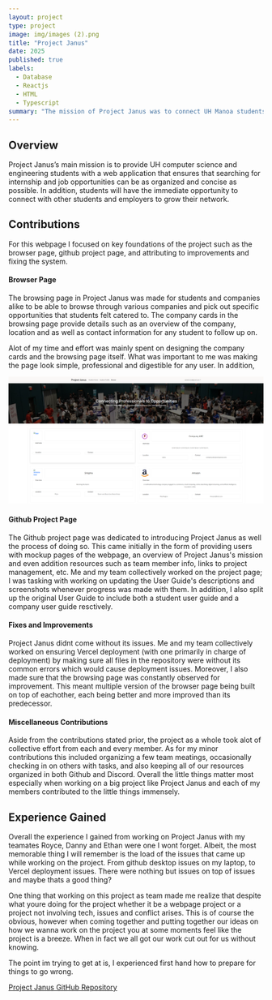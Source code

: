 ```yaml
---
layout: project
type: project
image: img/images (2).png
title: "Project Janus"
date: 2025
published: true
labels:
  - Database
  - Reactjs
  - HTML
  - Typescript
summary: "The mission of Project Janus was to connect UH Manoa students with both opportunities from other companies and students seeking to do the same"
---
```


## Overview

Project Janus’s main mission is to provide UH computer science and engineering students with a web application that ensures that searching for internship and job opportunities can be as organized and concise as possible. In addition, students will have the immediate opportunity to connect with other students and employers to grow their network.

## Contributions

For this webpage I focused on key foundations of the project such as the browser page, github project page, and attributing to improvements and fixing the system.

#### Browser Page

The browsing page in Project Janus was made for students and companies alike to be able to browse through various companies and pick out specific opportunities that students felt catered to. The company cards in the browsing page provide details such as an overview of the company, location and as well as contact information for any student to follow up on.

Alot of my time and effort was mainly spent on designing the company cards and the browsing page itself. What was important to me was making the page look simple, professional and digestible for any user. In addition,

![](img/browz.png)

#### Github Project Page

The Github project page was dedicated to introducing Project Janus as well the process of doing so. This came initially in the form of providing users with mockup pages of the webpage, an overview of Project Janus's mission and even addition resources such as team member info, links to project management, etc. Me and my team collectively worked on the project page; I was tasking with working on updating the User Guide's descriptions and screenshots whenever progress was made with them. In addition, I also split up the original User Guide to include both a student user guide and a company user guide resctively.

#### Fixes and Improvements

Project Janus didnt come without its issues. Me and my team collectively worked on ensuring Vercel deployment (with one primarily in charge of deployment) by making sure all files in the repository were without its common errors which would cause deployment issues. Moreover, I also made sure that the browsing page was constantly observed for improvement. This meant multiple version of the browser page being built on top of eachother, each being better and more improved than its predecessor.

#### Miscellaneous Contributions

Aside from the contributions stated prior, the project as a whole took alot of collective effort from each and every member. As for my minor contributions this included organizing a few team meatings, occasionally checking in on others with tasks, and also keeping all of our resources organized in both Github and Discord. Overall the little things matter most especially when working on a big project like Project Janus and each of my members contributed to the little things immensely.


## Experience Gained

Overall the experience I gained from working on Project Janus with my teamates Royce, Danny and Ethan were one I wont forget. Albeit, the most memorable thing I will remember is the load of the issues that came up while working on the project. From github desktop issues on my laptop, to Vercel deployment issues. There were nothing but issues on top of issues and maybe thats a good thing? 

One thing that working on this project as team made me realize that despite what youre doing for the project whether it be a webpage project or a project not involving tech, issues and conflict arises. This is of course the obvious, however when coming together and putting together our ideas on how we wanna work on the project you at some moments feel like the project is a breeze. When in fact we all got our work cut out for us without knowing.

The point im trying to get at is, I experienced first hand how to prepare for things to go wrong.



[Project Janus GitHub Repository](https://github.com/project-janus-3)



